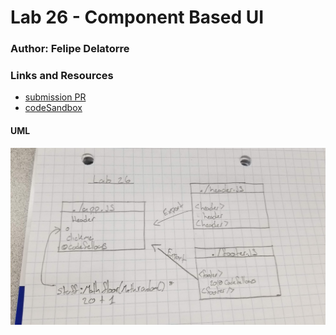# Lab 26 - Component Based UI

### Author: Felipe Delatorre

### Links and Resources
* [submission PR](https://github.com/401-advanced-javascript-felipe/lab26-componentBasedUI/pull/1)
* [codeSandbox](https://codesandbox.io/s/lab26-componentbasedui-mk82f)

#### UML
![](./assets/componentBasedUI.jpg)
